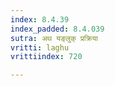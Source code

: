 ```yaml
---
index: 8.4.39
index_padded: 8.4.039
sutra: अथ यङ्लुक् प्रक्रिया
vritti: laghu
vrittiindex: 720

---
```

